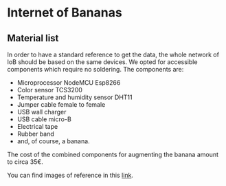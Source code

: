 # Internet of Bananas
## Material list
In order to have a standard reference to get the data, the whole network of IoB should be based on the same devices. We opted for accessible components which require no soldering. The components are:
- Microprocessor NodeMCU Esp8266 
- Color sensor TCS3200 
- Temperature and humidity sensor DHT11
- Jumper cable female to female
- USB wall charger
- USB cable micro-B
- Electrical tape
- Rubber band
- and, of course, a banana.

The cost of the combined components for augmenting the banana amount to circa 35€.

You can find images of reference in this [link](https://drive.google.com/drive/folders/1JukqVwc7tk5rox_YxoR-XdEBBeYo20Dp).

